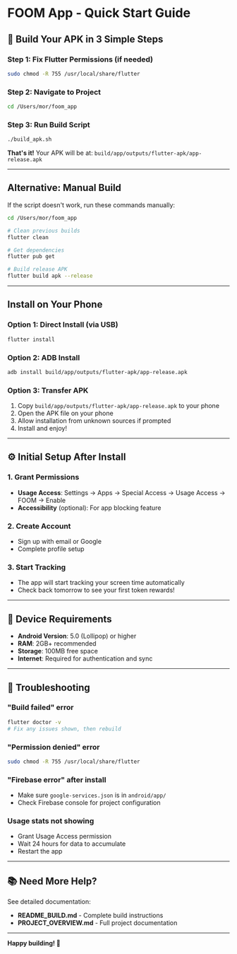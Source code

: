 # FOOM App - Quick Start Guide

## 🚀 Build Your APK in 3 Simple Steps

### Step 1: Fix Flutter Permissions (if needed)
```bash
sudo chmod -R 755 /usr/local/share/flutter
```

### Step 2: Navigate to Project
```bash
cd /Users/mor/foom_app
```

### Step 3: Run Build Script
```bash
./build_apk.sh
```

**That's it!** Your APK will be at: `build/app/outputs/flutter-apk/app-release.apk`

---

## Alternative: Manual Build

If the script doesn't work, run these commands manually:

```bash
cd /Users/mor/foom_app

# Clean previous builds
flutter clean

# Get dependencies
flutter pub get

# Build release APK
flutter build apk --release
```

---

## Install on Your Phone

### Option 1: Direct Install (via USB)
```bash
flutter install
```

### Option 2: ADB Install
```bash
adb install build/app/outputs/flutter-apk/app-release.apk
```

### Option 3: Transfer APK
1. Copy `build/app/outputs/flutter-apk/app-release.apk` to your phone
2. Open the APK file on your phone
3. Allow installation from unknown sources if prompted
4. Install and enjoy!

---

## ⚙️ Initial Setup After Install

### 1. Grant Permissions
- **Usage Access**: Settings → Apps → Special Access → Usage Access → FOOM → Enable
- **Accessibility** (optional): For app blocking feature

### 2. Create Account
- Sign up with email or Google
- Complete profile setup

### 3. Start Tracking
- The app will start tracking your screen time automatically
- Check back tomorrow to see your first token rewards!

---

## 📱 Device Requirements

- **Android Version**: 5.0 (Lollipop) or higher
- **RAM**: 2GB+ recommended
- **Storage**: 100MB free space
- **Internet**: Required for authentication and sync

---

## 🔧 Troubleshooting

### "Build failed" error
```bash
flutter doctor -v
# Fix any issues shown, then rebuild
```

### "Permission denied" error
```bash
sudo chmod -R 755 /usr/local/share/flutter
```

### "Firebase error" after install
- Make sure `google-services.json` is in `android/app/`
- Check Firebase console for project configuration

### Usage stats not showing
- Grant Usage Access permission
- Wait 24 hours for data to accumulate
- Restart the app

---

## 📚 Need More Help?

See detailed documentation:
- **README_BUILD.md** - Complete build instructions
- **PROJECT_OVERVIEW.md** - Full project documentation

---

**Happy building! 🎉**


